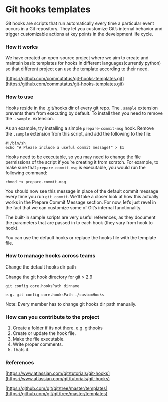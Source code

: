 # Git hooks templates

Git hooks are scripts that run automatically every time a particular event occurs in a Git repository. They let you customize Git’s internal behavior and trigger customizable actions at key points in the development life cycle.

### How it works

We have created an open-source project where we aim to create and maintain basic templates for hooks in different languages(currently python) so that different project can use the template according to their need.

[https://github.com/commutatus/git-hooks-templates.git](https://github.com/commutatus/git-hooks-templates.git)

### How to use

Hooks reside in the .git/hooks dir of every git repo. The `.sample` extension prevents them from executing by default. To install then you need to remove the  `.sample`  extension.

As an example, try installing a simple `prepare-commit-msg` hook. Remove the `.sample` extension from this script, and add the following to the file:

    #!/bin/sh
    echo "# Please include a useful commit message!" > $1

Hooks need to be executable, so you may need to change the file permissions of the script if you’re creating it from scratch. For example, to make sure that `prepare-commit-msg` is executable, you would run the following command:

    chmod +x prepare-commit-msg

You should now see this message in place of the default commit message every time you run `git commit`. We’ll take a closer look at how this actually works in the Prepare Commit Message section. For now, let’s just revel in the fact that we can customize some of Git’s internal functionality.

The built-in sample scripts are very useful references, as they document the parameters that are passed in to each hook (they vary from hook to hook).

You can use the default hooks or replace the hooks file with the template file.

### How to manage hooks across teams

Change the default hooks dir path

Change the git hook directory for git > 2.9

    git config core.hooksPath dirname
    
    e.g. git config core.hooksPath ./customHooks

Note: 
Every member has to change git hooks dir path manually.

### How can you contribute to the project

1. Create a folder if its not there. e.g. githooks<language-name> 
2. Create or update the hook file.
3. Make the file executable.
4. Write proper comments.
5. Thats it.

### References

[https://www.atlassian.com/git/tutorials/git-hooks](https://www.atlassian.com/git/tutorials/git-hooks)

[https://github.com/git/git/tree/master/templates](https://github.com/git/git/tree/master/templates)